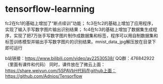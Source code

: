 # tensorflow-learnning
fc2在fc1的基础上增加了“断点续训”功能；
fc3在fc2的基础上增加了应用程序，实现了输入手写数字图片输出识别结果；
fc4在fc3的基础上增加了数据集生成程序，实现了把7万张手写数字图片制作成数据集和标签，程序可以用自制数据集和标签训练模型并输出手写数字图片的识别结果。mnist_data_jpg解压放在目录下即可运行

b站链接：https://www.bilibili.com/video/av22530538/
QQ群：476842922（里面有课件和代码）
同时，课件放在了微云上面：https://share.weiyun.com/5SPAVbH代码在github上面：https://github.com/Adnios/Tensorflow
